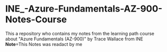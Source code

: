 # INE_-Azure-Fundamentals-AZ-900-Notes-Course
This a repository who contains my notes from the learning path course about "Azure Fundamentals (AZ-900)" by Trace Wallace from INE     **Note**=This Notes was readact by me 
